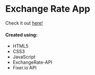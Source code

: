 # Exchange Rate App
Check it out [here!](https://ianbrdeguzman.github.io/exchange_rate_app/)
#### Created using:
* HTML5
* CSS3
* JavaScript
* ExchangeRate-API
* Fixer.io API